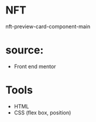 # NFT

nft-preview-card-component-main

# source:

- Front end mentor

# Tools

- HTML
- CSS (flex box, position)
